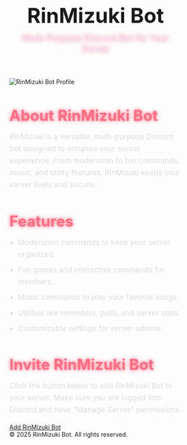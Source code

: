 <!DOCTYPE html>
<html lang="en">
<head>
<meta charset="UTF-8">
<meta name="viewport" content="width=device-width, initial-scale=1.0">
<title>RinMizuki Bot - Multi-Purpose Discord Bot</title>
<link href="https://fonts.googleapis.com/css2?family=Roboto:wght@400;700&display=swap" rel="stylesheet">
<style>
  /* Reset */
  * { box-sizing: border-box; margin: 0; padding: 0; }

  body {
    font-family: 'Roboto', sans-serif;
    background: #0d0d1a;
    color: #fff;
    display: flex;
    flex-direction: column;
    align-items: center;
    justify-content: flex-start;
    min-height: 100vh;
    text-align: center;
  }

  header {
    width: 100%;
    text-align: center;
    padding: 5vw 5%;
    background: linear-gradient(135deg, #6e0dd0, #ff6b81);
    box-shadow: 0 5px 15px rgba(0,0,0,0.3);
  }
  header h1 {
    font-size: clamp(1.8rem, 5vw, 3rem);
    text-shadow: 0 0 10px #fff;
    word-break: break-word;
  }
  header p {
    font-size: clamp(1rem, 3vw, 1.3rem);
    color: #f0e6ff;
    text-shadow: 0 0 10px #ff6b81;
    margin-top: 0.5em;
  }

  .container {
    width: 100%;
    max-width: 1000px;
    padding: 5vw 5%;
    display: flex;
    flex-direction: column;
    align-items: center;
    gap: 5vw;
    text-align: center;
  }

  .profile img {
    width: 100%;
    max-width: 250px;
    border-radius: 20px;
    box-shadow: 0 0 20px #ff6b81, 0 0 40px #6e0dd0;
    transition: transform 0.3s;
  }
  .profile img:hover {
    transform: scale(1.05);
  }

  .section {
    width: 100%;
    max-width: 800px;
    margin: 0 auto;
  }
  .section h2 {
    font-size: clamp(1.5rem, 4vw, 2.2rem);
    color: #ff6b81;
    margin-bottom: 15px;
    text-shadow: 0 0 10px #ff6b81;
  }
  .section p, .section ul {
    font-size: clamp(0.95rem, 3vw, 1.1rem);
    line-height: 1.6;
    color: #ddd;
    margin: 0 auto 1em auto;
  }
  ul {
    padding-left: 20px;
    text-align: left;
  }
  ul li {
    margin-bottom: 8px;
  }

  .neon-btn {
    display: inline-block;
    padding: clamp(12px, 3vw, 18px) clamp(25px, 5vw, 35px);
    font-size: clamp(1rem, 3vw, 1.2em);
    font-weight: bold;
    color: #fff;
    text-decoration: none;
    border-radius: 12px;
    background: linear-gradient(45deg, #6e0dd0, #ff6b81, #ff6b81, #6e0dd0);
    background-size: 400% 400%;
    box-shadow: 0 0 10px #ff6b81, 0 0 20px #6e0dd0, 0 0 30px #ff6b81, 0 0 40px #6e0dd0;
    animation: neon 6s ease infinite;
    transition: 0.3s;
    margin-top: 20px;
    word-break: break-word;
    max-width: 300px;
    width: 100%;
  }
  .neon-btn:hover {
    transform: scale(1.05);
    box-shadow: 0 0 20px #ff6b81, 0 0 40px #6e0dd0, 0 0 60px #ff6b81, 0 0 80px #6e0dd0;
  }
  @keyframes neon {
    0%{background-position:0% 50%}
    50%{background-position:100% 50%}
    100%{background-position:0% 50%}
  }

  footer {
    width: 100%;
    background-color: #1a1a2f;
    text-align: center;
    padding: 20px 5%;
    color: #999;
    font-size: clamp(0.8rem, 2vw, 1rem);
    word-break: break-word;
    margin-top: auto;
  }

  @media (max-width: 768px) {
    .container { padding: 5vw 3%; }
    .section h2 { font-size: clamp(1.4rem, 5vw, 2rem); }
    .section p, .section ul { font-size: 1rem; }
  }

  @media (max-width: 480px) {
    header { padding: 8vw 5%; }
    .section h2 { font-size: 1.5rem; }
    .neon-btn { width: 100%; text-align: center; max-width: 100%; }
  }
</style>
</head>
<body>

<header>
  <h1>RinMizuki Bot</h1>
  <p>Multi-Purpose Discord Bot for Your Server</p>
</header>

<div class="container">

  <div class="profile">
    <img src="https://i.imgur.com/HMwakr5.png" alt="RinMizuki Bot Profile">
  </div>

  <div class="section">
    <h2>About RinMizuki Bot</h2>
    <p>RinMizuki is a versatile, multi-purpose Discord bot designed to enhance your server experience. From moderation to fun commands, music, and utility features, RinMizuki keeps your server lively and secure.</p>
  </div>

  <div class="section">
    <h2>Features</h2>
    <ul>
      <li>Moderation commands to keep your server organized.</li>
      <li>Fun games and interactive commands for members.</li>
      <li>Music commands to play your favorite songs.</li>
      <li>Utilities like reminders, polls, and server stats.</li>
      <li>Customizable settings for server admins.</li>
    </ul>
  </div>

  <div class="section">
    <h2>Invite RinMizuki Bot</h2>
    <p>Click the button below to add RinMizuki Bot to your server. Make sure you are logged into Discord and have “Manage Server” permissions.</p>
    <a href="https://discord.com/oauth2/authorize?client_id=726023020203737110&permissions=8&integration_type=0&scope=bot+applications.commands" class="neon-btn" target="_blank">Add RinMizuki Bot</a>
  </div>

</div>

<footer>
  &copy; 2025 RinMizuki Bot. All rights reserved.
</footer>

</body>
</html>
